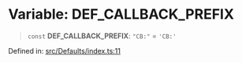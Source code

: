 # Variable: DEF\_CALLBACK\_PREFIX

> `const` **DEF\_CALLBACK\_PREFIX**: `"CB:"` = `'CB:'`

Defined in: [src/Defaults/index.ts:11](https://github.com/Fokusdotid/bail/blob/546bbbb35e652e95f45982a71bee62b2c682e4eb/src/Defaults/index.ts#L11)
